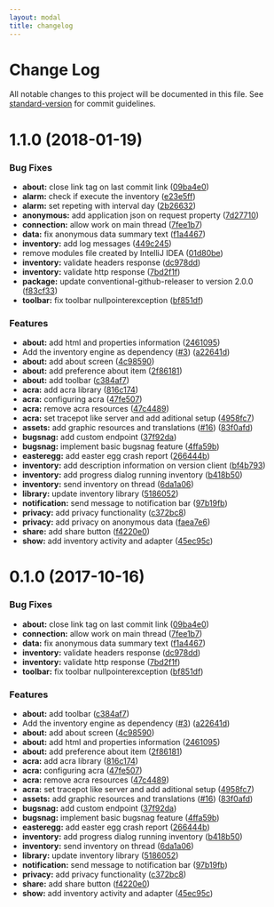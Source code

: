 ```yaml
---
layout: modal
title: changelog
---
```

# Change Log

All notable changes to this project will be documented in this file. See [standard-version](https://github.com/conventional-changelog/standard-version) for commit guidelines.

<a name="1.1.0"></a>
# 1.1.0 (2018-01-19)


### Bug Fixes

* **about:** close link tag on last commit link ([09ba4e0](https://github.com/flyve-mdm/android-inventory-agent/commit/09ba4e0))
* **alarm:** check if execute the inventory ([e23e5ff](https://github.com/flyve-mdm/android-inventory-agent/commit/e23e5ff))
* **alarm:** set repeting with interval day ([2b26632](https://github.com/flyve-mdm/android-inventory-agent/commit/2b26632))
* **anonymous:** add application json on request property ([7d27710](https://github.com/flyve-mdm/android-inventory-agent/commit/7d27710))
* **connection:** allow work on main thread ([7fee1b7](https://github.com/flyve-mdm/android-inventory-agent/commit/7fee1b7))
* **data:** fix anonymous data summary text ([f1a4467](https://github.com/flyve-mdm/android-inventory-agent/commit/f1a4467))
* **inventory:** add log messages ([449c245](https://github.com/flyve-mdm/android-inventory-agent/commit/449c245))
* remove modules file created by IntelliJ IDEA ([01d80be](https://github.com/flyve-mdm/android-inventory-agent/commit/01d80be))
* **inventory:** validate headers response ([dc978dd](https://github.com/flyve-mdm/android-inventory-agent/commit/dc978dd))
* **inventory:** validate http response ([7bd2f1f](https://github.com/flyve-mdm/android-inventory-agent/commit/7bd2f1f))
* **package:** update conventional-github-releaser to version 2.0.0 ([f83cf33](https://github.com/flyve-mdm/android-inventory-agent/commit/f83cf33))
* **toolbar:** fix toolbar nullpointerexception ([bf851df](https://github.com/flyve-mdm/android-inventory-agent/commit/bf851df))


### Features

* **about:** add html and properties information ([2461095](https://github.com/flyve-mdm/android-inventory-agent/commit/2461095))
* Add the inventory engine as dependency ([#3](https://github.com/flyve-mdm/android-inventory-agent/issues/3)) ([a22641d](https://github.com/flyve-mdm/android-inventory-agent/commit/a22641d))
* **about:** add about screen ([4c98590](https://github.com/flyve-mdm/android-inventory-agent/commit/4c98590))
* **about:** add preference about item ([2f86181](https://github.com/flyve-mdm/android-inventory-agent/commit/2f86181))
* **about:** add toolbar ([c384af7](https://github.com/flyve-mdm/android-inventory-agent/commit/c384af7))
* **acra:** add acra library ([816c174](https://github.com/flyve-mdm/android-inventory-agent/commit/816c174))
* **acra:** configuring acra ([47fe507](https://github.com/flyve-mdm/android-inventory-agent/commit/47fe507))
* **acra:** remove acra resources ([47c4489](https://github.com/flyve-mdm/android-inventory-agent/commit/47c4489))
* **acra:** set tracepot like server and add aditional setup ([4958fc7](https://github.com/flyve-mdm/android-inventory-agent/commit/4958fc7))
* **assets:** add graphic resources and translations  ([#16](https://github.com/flyve-mdm/android-inventory-agent/issues/16)) ([83f0afd](https://github.com/flyve-mdm/android-inventory-agent/commit/83f0afd))
* **bugsnag:** add custom endpoint ([37f92da](https://github.com/flyve-mdm/android-inventory-agent/commit/37f92da))
* **bugsnag:** implement basic bugsnag feature ([4ffa59b](https://github.com/flyve-mdm/android-inventory-agent/commit/4ffa59b))
* **easteregg:** add easter egg crash report ([266444b](https://github.com/flyve-mdm/android-inventory-agent/commit/266444b))
* **inventory:** add description information on version client ([bf4b793](https://github.com/flyve-mdm/android-inventory-agent/commit/bf4b793))
* **inventory:** add progress dialog running inventory ([b418b50](https://github.com/flyve-mdm/android-inventory-agent/commit/b418b50))
* **inventory:** send inventory on thread ([6da1a06](https://github.com/flyve-mdm/android-inventory-agent/commit/6da1a06))
* **library:** update inventory library ([5186052](https://github.com/flyve-mdm/android-inventory-agent/commit/5186052))
* **notification:** send message to notification bar ([97b19fb](https://github.com/flyve-mdm/android-inventory-agent/commit/97b19fb))
* **privacy:** add privacy functionality ([c372bc8](https://github.com/flyve-mdm/android-inventory-agent/commit/c372bc8))
* **privacy:** add privacy on anonymous data ([faea7e6](https://github.com/flyve-mdm/android-inventory-agent/commit/faea7e6))
* **share:** add share button ([f4220e0](https://github.com/flyve-mdm/android-inventory-agent/commit/f4220e0))
* **show:** add inventory activity and adapter ([45ec95c](https://github.com/flyve-mdm/android-inventory-agent/commit/45ec95c))



<a name="0.1.0"></a>
# 0.1.0 (2017-10-16)


### Bug Fixes

* **about:** close link tag on last commit link ([09ba4e0](https://github.com/flyve-mdm/flyve-mdm-android-inventory-agent/commit/09ba4e0))
* **connection:** allow work on main thread ([7fee1b7](https://github.com/flyve-mdm/flyve-mdm-android-inventory-agent/commit/7fee1b7))
* **data:** fix anonymous data summary text ([f1a4467](https://github.com/flyve-mdm/flyve-mdm-android-inventory-agent/commit/f1a4467))
* **inventory:** validate headers response ([dc978dd](https://github.com/flyve-mdm/flyve-mdm-android-inventory-agent/commit/dc978dd))
* **inventory:** validate http response ([7bd2f1f](https://github.com/flyve-mdm/flyve-mdm-android-inventory-agent/commit/7bd2f1f))
* **toolbar:** fix toolbar nullpointerexception ([bf851df](https://github.com/flyve-mdm/flyve-mdm-android-inventory-agent/commit/bf851df))


### Features

* **about:** add toolbar ([c384af7](https://github.com/flyve-mdm/flyve-mdm-android-inventory-agent/commit/c384af7))
* Add the inventory engine as dependency ([#3](https://github.com/flyve-mdm/flyve-mdm-android-inventory-agent/issues/3)) ([a22641d](https://github.com/flyve-mdm/flyve-mdm-android-inventory-agent/commit/a22641d))
* **about:** add about screen ([4c98590](https://github.com/flyve-mdm/flyve-mdm-android-inventory-agent/commit/4c98590))
* **about:** add html and properties information ([2461095](https://github.com/flyve-mdm/flyve-mdm-android-inventory-agent/commit/2461095))
* **about:** add preference about item ([2f86181](https://github.com/flyve-mdm/flyve-mdm-android-inventory-agent/commit/2f86181))
* **acra:** add acra library ([816c174](https://github.com/flyve-mdm/flyve-mdm-android-inventory-agent/commit/816c174))
* **acra:** configuring acra ([47fe507](https://github.com/flyve-mdm/flyve-mdm-android-inventory-agent/commit/47fe507))
* **acra:** remove acra resources ([47c4489](https://github.com/flyve-mdm/flyve-mdm-android-inventory-agent/commit/47c4489))
* **acra:** set tracepot like server and add aditional setup ([4958fc7](https://github.com/flyve-mdm/flyve-mdm-android-inventory-agent/commit/4958fc7))
* **assets:** add graphic resources and translations  ([#16](https://github.com/flyve-mdm/flyve-mdm-android-inventory-agent/issues/16)) ([83f0afd](https://github.com/flyve-mdm/flyve-mdm-android-inventory-agent/commit/83f0afd))
* **bugsnag:** add custom endpoint ([37f92da](https://github.com/flyve-mdm/flyve-mdm-android-inventory-agent/commit/37f92da))
* **bugsnag:** implement basic bugsnag feature ([4ffa59b](https://github.com/flyve-mdm/flyve-mdm-android-inventory-agent/commit/4ffa59b))
* **easteregg:** add easter egg crash report ([266444b](https://github.com/flyve-mdm/flyve-mdm-android-inventory-agent/commit/266444b))
* **inventory:** add progress dialog running inventory ([b418b50](https://github.com/flyve-mdm/flyve-mdm-android-inventory-agent/commit/b418b50))
* **inventory:** send inventory on thread ([6da1a06](https://github.com/flyve-mdm/flyve-mdm-android-inventory-agent/commit/6da1a06))
* **library:** update inventory library ([5186052](https://github.com/flyve-mdm/flyve-mdm-android-inventory-agent/commit/5186052))
* **notification:** send message to notification bar ([97b19fb](https://github.com/flyve-mdm/flyve-mdm-android-inventory-agent/commit/97b19fb))
* **privacy:** add privacy functionality ([c372bc8](https://github.com/flyve-mdm/flyve-mdm-android-inventory-agent/commit/c372bc8))
* **share:** add share button ([f4220e0](https://github.com/flyve-mdm/flyve-mdm-android-inventory-agent/commit/f4220e0))
* **show:** add inventory activity and adapter ([45ec95c](https://github.com/flyve-mdm/flyve-mdm-android-inventory-agent/commit/45ec95c))
